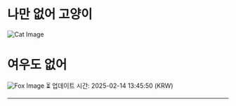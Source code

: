 
# 나만 없어 고양이

![Cat Image](https://cdn2.thecatapi.com/images/51k.gif)

# 여우도 없어
![Fox Image](https://randomfox.ca/images/81.jpg)
⏳ 업데이트 시간: 2025-02-14 13:45:50 (KRW)

---
